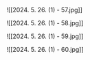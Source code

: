 ![[2024. 5. 26. (1) - 57.jpg]]

![[2024. 5. 26. (1) - 58.jpg]]

![[2024. 5. 26. (1) - 59.jpg]]

![[2024. 5. 26. (1) - 60.jpg]]